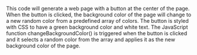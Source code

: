 This code will generate a web page with a button at the center of the page. When the button is clicked, the background color of the page will change to a new random color from a predefined array of colors. The button is styled with CSS to have a green background color and white text. The JavaScript function changeBackgroundColor() is triggered when the button is clicked and it selects a random color from the array and applies it as the new background color of the page.
